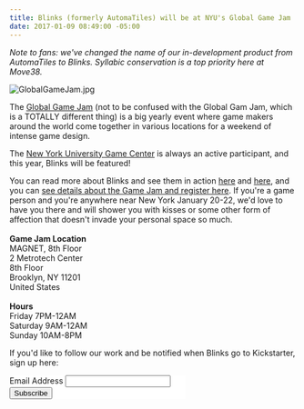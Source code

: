 ```yaml
---
title: Blinks (formerly AutomaTiles) will be at NYU's Global Game Jam
date: 2017-01-09 08:49:00 -05:00
---
```


*Note to fans: we've changed the name of our in-development product from AutomaTiles to Blinks. Syllabic conservation is a top priority here at Move38.*

![GlobalGameJam.jpg](/uploads/GlobalGameJam.jpg)

The [Global Game Jam](http://globalgamejam.org/) (not to be confused with the Global Gam Jam, which is a TOTALLY different thing) is a big yearly event where game makers around the world come together in various locations for a weekend of intense game design.

The [New York University Game Center](http://gamecenter.nyu.edu/) is always an active participant, and this year, Blinks will be featured!

You can read more about Blinks and see them in action [here](http://move38.com/blog/a-board-game-that-thinks/) and [here](http://move38.com/blog/game-in-development-live-free-or-die/), and you can [see details about the Game Jam and register here](http://globalgamejam.org/2017/jam-sites/nyu-game-center). If you're a game person and you're anywhere near New York January 20-22, we'd love to have you there and will shower you with kisses or some other form of affection that doesn't invade your personal space so much. \
\
**Game Jam Location**\
MAGNET, 8th Floor\
2 Metrotech Center\
8th Floor\
Brooklyn, NY 11201\
United States\
\
**Hours**\
Friday 7PM-12AM\
Saturday 9AM-12AM\
Sunday 10AM-8PM

If you'd like to follow our work and be notified when Blinks go to Kickstarter, sign up here:

<!-- Begin MailChimp Signup Form -->
<link href="//cdn-images.mailchimp.com/embedcode/classic-10_7.css" rel="stylesheet" type="text/css">
<style type="text/css">
#mc_embed_signup{background:#fff; padding:0 10px 0 0px; margin:0 0 20px 0; max-width:300px; clear:left;}
</style>
<div id="mc_embed_signup">
<form action="//automatiles.us14.list-manage.com/subscribe/post?u=7857fa104de3ffc5bbe78d94c&id=c82a234f7c" method="post" id="mc-embedded-subscribe-form" name="mc-embedded-subscribe-form" class="validate" target="_blank" novalidate>
<div id="mc_embed_signup_scroll">
<div class="mc-field-group">
<label for="mce-EMAIL">Email Address</label>
<input type="email" value="" name="EMAIL" class="required email" id="mce-EMAIL">
</div>
<div id="mce-responses" class="clear">
<div class="response" id="mce-error-response" style="display:none"></div>
<div class="response" id="mce-success-response" style="display:none"></div>
</div>    <!-- real people should not fill this in and expect good things - do not remove this or risk form bot signups-->
<div style="position: absolute; left: -5000px;" aria-hidden="true"><input type="text" name="b_7857fa104de3ffc5bbe78d94c_c82a234f7c" tabindex="-1" value=""></div>
<div class="clear"><input type="submit" value="Subscribe" name="subscribe" id="mc-embedded-subscribe" class="button"></div>
</div>
</form>
</div>
<script type='text/javascript' src='//s3.amazonaws.com/downloads.mailchimp.com/js/mc-validate.js'></script><script type='text/javascript'>(function($) {window.fnames = new Array(); window.ftypes = new Array();fnames[0]='EMAIL';ftypes[0]='email';fnames[1]='FNAME';ftypes[1]='text';fnames[2]='LNAME';ftypes[2]='text';}(jQuery));var $mcj = jQuery.noConflict(true);</script>
<!--End mc_embed_signup-->